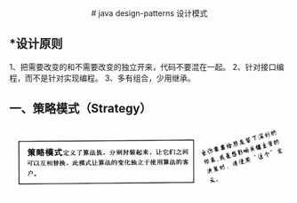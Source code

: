 
<center># java design-patterns 设计模式</center>

## *设计原则

1、把需要改变的和不需要改变的独立开来，代码不要混在一起。
2、针对接口编程，而不是针对实现编程。
3、多有组合，少用继承。

## 一、策略模式（Strategy）
![](https://raw.githubusercontent.com/baiyun1102/baiyun1102.github.io/master/assets/images/pictures/2018-12-21-design-patterns/Strategy.png)




